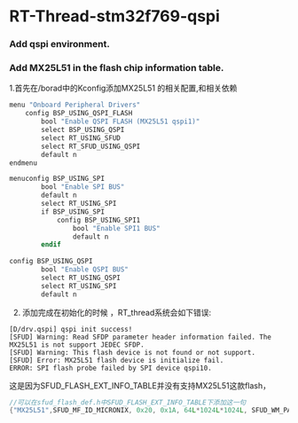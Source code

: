 # RT-Thread-stm32f769-qspi

### Add qspi environment.
### Add MX25L51 in the flash chip information table.

1.首先在/borad中的Kconfig添加MX25L51 的相关配置,和相关依赖

```makefile
menu "Onboard Peripheral Drivers"
	config BSP_USING_QSPI_FLASH
        bool "Enable QSPI FLASH (MX25L51 qspi1)"
        select BSP_USING_QSPI
        select RT_USING_SFUD
        select RT_SFUD_USING_QSPI
        default n
endmenu

menuconfig BSP_USING_SPI
        bool "Enable SPI BUS"
        default n
        select RT_USING_SPI
        if BSP_USING_SPI
            config BSP_USING_SPI1
                bool "Enable SPI1 BUS"
                default n
		endif
		
config BSP_USING_QSPI
        bool "Enable QSPI BUS"
        select RT_USING_QSPI
        select RT_USING_SPI
        default n

```

2. 添加完成在初始化的时候 ，RT_thread系统会如下错误:

```
[D/drv.qspi] qspi init success!
[SFUD] Warning: Read SFDP parameter header information failed. The MX25L51 is not support JEDEC SFDP.
[SFUD] Warning: This flash device is not found or not support.
[SFUD] Error: MX25L51 flash device is initialize fail.
ERROR: SPI flash probe failed by SPI device qspi10.
```

这是因为SFUD_FLASH_EXT_INFO_TABLE并没有支持MX25L51这款flash，

```c
//可以在sfud_flash_def.h中SFUD_FLASH_EXT_INFO_TABLE下添加这一句
{"MX25L51",SFUD_MF_ID_MICRONIX, 0x20, 0x1A, 64L*1024L*1024L, SFUD_WM_PAGE_256B, 64L*1024L, 0xD8}, \
```

